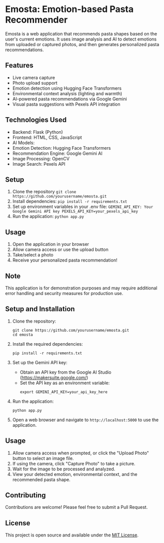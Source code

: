 # Emosta: Emotion-based Pasta Recommender

Emosta is a web application that recommends pasta shapes based on the user's current emotions. It uses image analysis and AI to detect emotions from uploaded or captured photos, and then generates personalized pasta recommendations.

## Features

- Live camera capture
- Photo upload support
- Emotion detection using Hugging Face Transformers
- Environmental context analysis (lighting and warmth)
- AI-powered pasta recommendations via Google Gemini
- Visual pasta suggestions with Pexels API integration

## Technologies Used

- Backend: Flask (Python)
- Frontend: HTML, CSS, JavaScript
- AI Models:
- Emotion Detection: Hugging Face Transformers
- Recommendation Engine: Google Gemini AI
- Image Processing: OpenCV
- Image Search: Pexels API

## Setup

1. Clone the repository `git clone https://github.com/yourusername/emosta.git`
2. Install dependencies: `pip install -r requirements.txt`
3. Set up environment variables in your .env file:
`GEMINI_API_KEY: Your Google Gemini API key PEXELS_API_KEY=your_pexels_api_key`
4. Run the application: `python app.py`

## Usage

1. Open the application in your browser
2. Allow camera access or use the upload button
3. Take/select a photo
4. Receive your personalized pasta recommendation!

## Note

This application is for demonstration purposes and may require additional error handling and security measures for production use.

## Setup and Installation

1. Clone the repository:
   ```
   git clone https://github.com/yourusername/emosta.git
   cd emosta
   ```

2. Install the required dependencies:
   ```
   pip install -r requirements.txt
   ```

3. Set up the Gemini API key:
   - Obtain an API key from the Google AI Studio (https://makersuite.google.com/)
   - Set the API key as an environment variable:
     ```
     export GEMINI_API_KEY=your_api_key_here
     ```

4. Run the application:
   ```
   python app.py
   ```

5. Open a web browser and navigate to `http://localhost:5000` to use the application.

## Usage

1. Allow camera access when prompted, or click the "Upload Photo" button to select an image file.
2. If using the camera, click "Capture Photo" to take a picture.
3. Wait for the image to be processed and analyzed.
4. View your detected emotion, environmental context, and the recommended pasta shape.

## Contributing

Contributions are welcome! Please feel free to submit a Pull Request.

## License

This project is open source and available under the [MIT License](LICENSE).